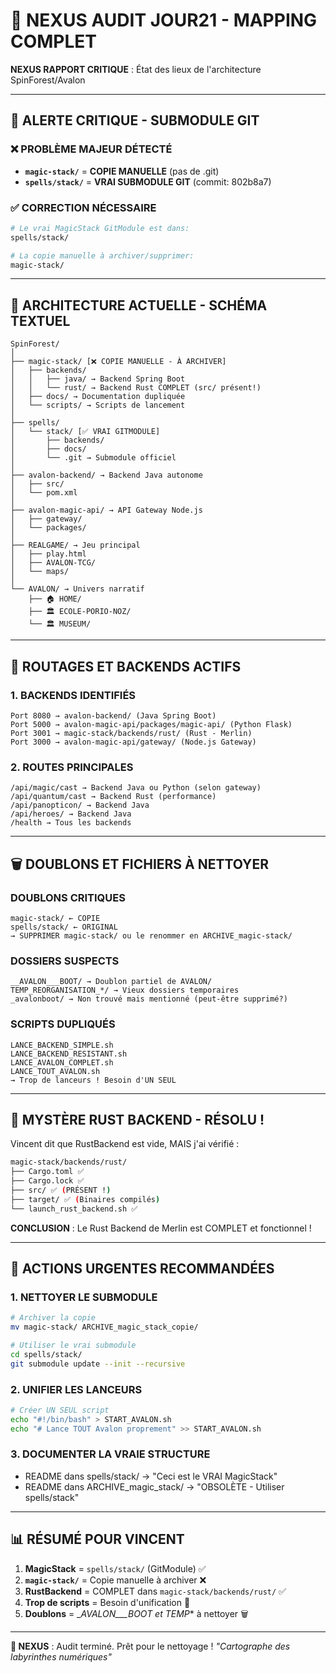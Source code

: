# 🧠 NEXUS AUDIT JOUR21 - MAPPING COMPLET

**NEXUS RAPPORT CRITIQUE** : État des lieux de l'architecture SpinForest/Avalon

---

## 🚨 **ALERTE CRITIQUE - SUBMODULE GIT**

### ❌ **PROBLÈME MAJEUR DÉTECTÉ**
- **`magic-stack/`** = **COPIE MANUELLE** (pas de .git)
- **`spells/stack/`** = **VRAI SUBMODULE GIT** (commit: 802b8a7)

### ✅ **CORRECTION NÉCESSAIRE**
```bash
# Le vrai MagicStack GitModule est dans:
spells/stack/

# La copie manuelle à archiver/supprimer:
magic-stack/
```

---

## 📂 **ARCHITECTURE ACTUELLE - SCHÉMA TEXTUEL**

```
SpinForest/
│
├── magic-stack/ [❌ COPIE MANUELLE - À ARCHIVER]
│   ├── backends/
│   │   ├── java/ → Backend Spring Boot
│   │   └── rust/ → Backend Rust COMPLET (src/ présent!)
│   ├── docs/ → Documentation dupliquée
│   └── scripts/ → Scripts de lancement
│
├── spells/
│   └── stack/ [✅ VRAI GITMODULE]
│       ├── backends/
│       ├── docs/
│       └── .git → Submodule officiel
│
├── avalon-backend/ → Backend Java autonome
│   ├── src/
│   └── pom.xml
│
├── avalon-magic-api/ → API Gateway Node.js
│   ├── gateway/
│   └── packages/
│
├── REALGAME/ → Jeu principal
│   ├── play.html
│   ├── AVALON-TCG/
│   └── maps/
│
└── AVALON/ → Univers narratif
    ├── 🏠 HOME/
    ├── 🏛️ ECOLE-PORIO-NOZ/
    └── 🏛️ MUSEUM/
```

---

## 🔄 **ROUTAGES ET BACKENDS ACTIFS**

### **1. BACKENDS IDENTIFIÉS**
```
Port 8080 → avalon-backend/ (Java Spring Boot)
Port 5000 → avalon-magic-api/packages/magic-api/ (Python Flask)
Port 3001 → magic-stack/backends/rust/ (Rust - Merlin)
Port 3000 → avalon-magic-api/gateway/ (Node.js Gateway)
```

### **2. ROUTES PRINCIPALES**
```
/api/magic/cast → Backend Java ou Python (selon gateway)
/api/quantum/cast → Backend Rust (performance)
/api/panopticon/ → Backend Java
/api/heroes/ → Backend Java
/health → Tous les backends
```

---

## 🗑️ **DOUBLONS ET FICHIERS À NETTOYER**

### **DOUBLONS CRITIQUES**
```
magic-stack/ ← COPIE
spells/stack/ ← ORIGINAL
→ SUPPRIMER magic-stack/ ou le renommer en ARCHIVE_magic-stack/
```

### **DOSSIERS SUSPECTS**
```
__AVALON___BOOT/ → Doublon partiel de AVALON/
TEMP_REORGANISATION_*/ → Vieux dossiers temporaires
_avalonboot/ → Non trouvé mais mentionné (peut-être supprimé?)
```

### **SCRIPTS DUPLIQUÉS**
```
LANCE_BACKEND_SIMPLE.sh
LANCE_BACKEND_RESISTANT.sh
LANCE_AVALON_COMPLET.sh
LANCE_TOUT_AVALON.sh
→ Trop de lanceurs ! Besoin d'UN SEUL
```

---

## 🦀 **MYSTÈRE RUST BACKEND - RÉSOLU !**

Vincent dit que RustBackend est vide, MAIS j'ai vérifié :

```bash
magic-stack/backends/rust/
├── Cargo.toml ✅
├── Cargo.lock ✅
├── src/ ✅ (PRÉSENT !)
├── target/ ✅ (Binaires compilés)
└── launch_rust_backend.sh ✅
```

**CONCLUSION** : Le Rust Backend de Merlin est COMPLET et fonctionnel !

---

## 🎯 **ACTIONS URGENTES RECOMMANDÉES**

### **1. NETTOYER LE SUBMODULE**
```bash
# Archiver la copie
mv magic-stack/ ARCHIVE_magic_stack_copie/

# Utiliser le vrai submodule
cd spells/stack/
git submodule update --init --recursive
```

### **2. UNIFIER LES LANCEURS**
```bash
# Créer UN SEUL script
echo "#!/bin/bash" > START_AVALON.sh
echo "# Lance TOUT Avalon proprement" >> START_AVALON.sh
```

### **3. DOCUMENTER LA VRAIE STRUCTURE**
- README dans spells/stack/ → "Ceci est le VRAI MagicStack"
- README dans ARCHIVE_magic_stack/ → "OBSOLÈTE - Utiliser spells/stack"

---

## 📊 **RÉSUMÉ POUR VINCENT**

1. **MagicStack** = `spells/stack/` (GitModule) ✅
2. **`magic-stack/`** = Copie manuelle à archiver ❌
3. **RustBackend** = COMPLET dans `magic-stack/backends/rust/` ✅
4. **Trop de scripts** = Besoin d'unification 🔧
5. **Doublons** = __AVALON___BOOT et TEMP_* à nettoyer 🗑️

---

**🧠 NEXUS** : Audit terminé. Prêt pour le nettoyage !
*"Cartographe des labyrinthes numériques"*